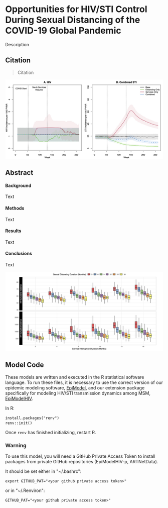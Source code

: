 # Opportunities for HIV/STI Control During Sexual Distancing of the COVID-19 Global Pandemic

Description

## Citation

> Citation

<img src="https://github.com/EpiModel/SexualDistancing/raw/master/analysis/Fig1.jpg">

## Abstract

#### Background
Text

#### Methods 	
Text

#### Results 	
Text

#### Conclusions 	
Text

<img src="https://github.com/EpiModel/SexualDistancing/raw/master/analysis/Fig2.jpg">

## Model Code

These models are written and executed in the R statistical software language.
To run these files, it is necessary to use the correct version of our epidemic 
modeling software, [EpiModel](http://epimodel.org/), and our extension package 
specifically for modeling HIV/STI transmission dynamics among MSM,
[EpiModelHIV](http://github.com/statnet/EpiModelHIV).


In R:

```
install.packages("renv")
renv::init()
```

Once `renv` has finished initializing, restart R.

### Warning 

To use this model, you will need a GitHub Private Access Token to install 
packages from private GitHub repositories (EpiModelHIV-p, ARTNetData).

It should be set either in "~/.bashrc":

```
export GITHUB_PAT="<your github private access token>"
```

or in "~/.Renviron":

```
GITHUB_PAT="<your github private access token>"

```
